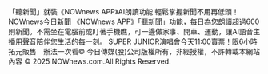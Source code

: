 「聽新聞」就裝《NOWnews APP》AI朗讀功能 輕鬆掌握新聞不用再低頭！
NOWnews今日新聞
                            《NOWnews APP》「聽新聞」功能，每日為您朗讀超過600則新聞。不需坐在電腦前或盯著手機瞧，可一邊做家事、開車、運動，讓AI語音主播用聲音陪伴您生活的每一刻。
                        SUPER JUNIOR演唱會今天11:00賣票！限6小時拓元販售　辦法一次看© 今日傳媒(股)公司版權所有，非經授權，不許轉載本網站內容 © 2025 NOWnews.com.All Rights Reserved.